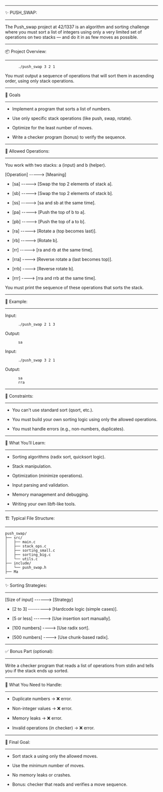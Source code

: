 _______________________________________________________________________
✨ PUSH_SWAP:
_______________________________________________________________________

The Push_swap project at 42/1337 is an algorithm and sorting challenge where you must sort a list of integers using only a very limited set of operations on two stacks — and do it in as few moves as possible.

_______________________________________________________________________
📦 Project Overview:
_______________________________________________________________________

          ./push_swap 3 2 1

You must output a sequence of operations that will sort them in ascending order, using only stack operations.

_______________________________________________________________________
🎯 Goals
_______________________________________________________________________

  * Implement a program that sorts a list of numbers.

  * Use only specific stack operations (like push, swap, rotate).

  * Optimize for the least number of moves.

  * Write a checker program (bonus) to verify the sequence.

______________________________________________________________________
🧱 Allowed Operations:
______________________________________________________________________

You work with two stacks: a (input) and b (helper).

[Operation] -----> [Meaning]

  * [sa] -----> [Swap the top 2 elements of stack a].

  * [sb] -----> [Swap the top 2 elements of stack b].

  * [ss] -----> [sa and sb at the same time].

  * [pa] -----> [Push the top of b to a].

  * [pb] -----> [Push the top of a to b].

  * [ra] -----> [Rotate a (top becomes last)].

  * [rb] -----> [Rotate b].

  * [rr] -----> [ra and rb at the same time].

  * [rra] ----> [Reverse rotate a (last becomes top)].

  * [rrb] ----> [Reverse rotate b].

  * [rrr] ----> [rra and rrb at the same time].

You must print the sequence of these operations that sorts the stack.

_____________________________________________________________________
📌 Example:
_____________________________________________________________________

Input:

          ./push_swap 2 1 3

Output:

          sa

Input:

          ./push_swap 3 2 1

Output:

          sa
          rra

___________________________________________________________________
🔧 Constraints:
___________________________________________________________________

  * You can't use standard sort (qsort, etc.).

  * You must build your own sorting logic using only the allowed operations.

  * You must handle errors (e.g., non-numbers, duplicates).

__________________________________________________________________
🧠 What You’ll Learn:
__________________________________________________________________

  * Sorting algorithms (radix sort, quicksort logic).

  * Stack manipulation.

  * Optimization (minimize operations).

  * Input parsing and validation.

  * Memory management and debugging.

  * Writing your own libft-like tools.

____________________________________________________________________
🏗️ Typical File Structure:
____________________________________________________________________

    push_swap/
    ├── src/
    │   ├── main.c
    │   ├── stack_ops.c
    │   ├── sorting_small.c
    │   ├── sorting_big.c
    │   └── utils.c
    ├── include/
    │   └── push_swap.h
    ├── Ma

_____________________________________________________________________
✨ Sorting Strategies:
_____________________________________________________________________

[Size of input] ------> [Strategy]

  * [2 to 3] ---------> [Hardcode logic (simple cases)].

  * [5 or less] ------> [Use insertion sort manually].

  * [100 numbers] ----> [Use radix sort].

  * [500 numbers] ----> [Use chunk-based radix].

___________________________________________________________________
✅ Bonus Part (optional):
___________________________________________________________________

Write a checker program that reads a list of operations from stdin and tells you if the stack ends up sorted.

___________________________________________________________________
🧪 What You Need to Handle:
___________________________________________________________________

  * Duplicate numbers → ❌ error.

  * Non-integer values → ❌ error.

  * Memory leaks → ❌ error.

  * Invalid operations (in checker) → ❌ error.

__________________________________________________________________
🏁 Final Goal:
__________________________________________________________________

  * Sort stack a using only the allowed moves.

  * Use the minimum number of moves.

  * No memory leaks or crashes.

  * Bonus: checker that reads and verifies a move sequence.
